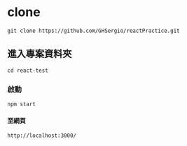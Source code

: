 # clone

```
git clone https://github.com/GHSergio/reactPractice.git
```

## 進入專案資料夾

```
cd react-test
```

### 啟動

```
npm start
```

#### 至網頁

```
http://localhost:3000/
```
